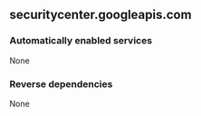 ## securitycenter.googleapis.com

### Automatically enabled services

None

### Reverse dependencies

None
